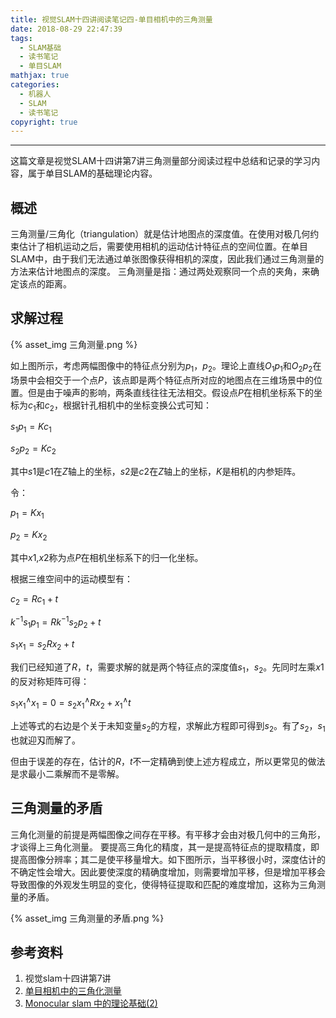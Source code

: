 ```yaml
---
title: 视觉SLAM十四讲阅读笔记四-单目相机中的三角测量
date: 2018-08-29 22:47:39
tags: 
  - SLAM基础
  - 读书笔记
  - 单目SLAM
mathjax: true
categories: 
  - 机器人
  - SLAM
  - 读书笔记
copyright: true
---
```


---

这篇文章是视觉SLAM十四讲第7讲三角测量部分阅读过程中总结和记录的学习内容，属于单目SLAM的基础理论内容。

<!--more-->

## 概述

三角测量/三角化（triangulation）就是估计地图点的深度值。在使用对极几何约束估计了相机运动之后，需要使用相机的运动估计特征点的空间位置。在单目SLAM中，由于我们无法通过单张图像获得相机的深度，因此我们通过三角测量的方法来估计地图点的深度。 三角测量是指：通过两处观察同一个点的夹角，来确定该点的距离。

## 求解过程

{% asset_img 三角测量.png %}

如上图所示，考虑两幅图像中的特征点分别为$p_1$，$p_2$。理论上直线$O_1p_1$和$O_2p_2$在场景中会相交于一个点$P$，该点即是两个特征点所对应的地图点在三维场景中的位置。但是由于噪声的影响，两条直线往往无法相交。假设点$P$在相机坐标系下的坐标为$c_1$和$c_2$，根据针孔相机中的坐标变换公式可知：

$s_1p_1=Kc_1$

$s_2p_2=Kc_2$

其中$s1$是$c1$在$Z$轴上的坐标，$s2$是$c2$在$Z$轴上的坐标，$K$是相机的内参矩阵。

令：

$p_1=Kx_1$ 

$p_2=Kx_2$

其中$x1$,$x2$称为点$P$在相机坐标系下的归一化坐标。

根据三维空间中的运动模型有：

$c_2=Rc_1+t$

$k^{−1}s_1p_1=Rk^{−1}s_2p_2+t$

$s_1x_1=s_2Rx_2+t$

我们已经知道了$R$，$t$，需要求解的就是两个特征点的深度值$s_1$，$s_2$。先同时左乘$x1$的反对称矩阵可得：

$s_1x^\wedge_1x_1=0=s_2x^\wedge_1Rx_2+x^\wedge_1t$

上述等式的右边是个关于未知变量$s_2$的方程，求解此方程即可得到$s_2$。有了$s_2$，$s_1$也就迎刄而解了。

但由于误差的存在，估计的$R$，$t$不一定精确到使上述方程成立，所以更常见的做法是求最小二乘解而不是零解。

## 三角测量的矛盾

三角化测量的前提是两幅图像之间存在平移。有平移才会由对极几何中的三角形，才谈得上三角化测量。
要提高三角化的精度，其一是提高特征点的提取精度，即提高图像分辨率；其二是使平移量增大。如下图所示，当平移很小时，深度估计的不确定性会增大。因此要使深度的精确度增加，则需要增加平移，但是增加平移会导致图像的外观发生明显的变化，使得特征提取和匹配的难度增加，这称为三角测量的矛盾。

{% asset_img 三角测量的矛盾.png %}

## 参考资料

1. 视觉slam十四讲第7讲
2. [单目相机中的三角化测量](http://zhehangt.win/2017/03/06/SLAM/Triangularization/)
3. [Monocular slam 中的理论基础(2)](https://blog.csdn.net/heyijia0327/article/details/50774104)